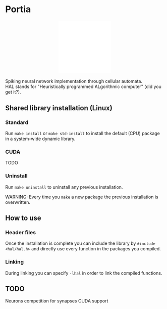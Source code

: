 # Portia
<p align="center" width="100%">
    <img width="33%" src="/hal.png"> 
</p>
Spiking neural network implementation through cellular automata.<br/>
HAL stands for "Heuristically programmed ALgorithmic computer" (did you get it?).

## Shared library installation (Linux)
### Standard
Run `make install` or `make std-install` to install the default (CPU) package in a system-wide dynamic library.<br/>

### CUDA
TODO

### Uninstall
Run `make uninstall` to uninstall any previous installation.

WARNING: Every time you `make` a new package the previous installation is overwritten.

## How to use
### Header files
Once the installation is complete you can include the library by `#include <hal/hal.h>` and directly use every function in the packages you compiled.<br/>

### Linking
During linking you can specify `-lhal` in order to link the compiled functions.

## TODO
Neurons competition for synapses
CUDA support
